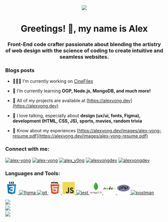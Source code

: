 
<div id="header" align="center">
  <img src="https://i.pinimg.com/originals/cd/59/d6/cd59d626dc86397fe45080e6e9c7027d.gif" width="400"/>
  
  
</div>

<h1 align="center">Greetings! 👋, my name is Alex</h1>
<h3 align="center">Front-End code crafter passionate about blending the artistry of web design with the science of coding to create intuitive and seamless websites.</h3>


### Blogs posts
<!-- BLOG-POST-LIST:START -->
<!-- BLOG-POST-LIST:END -->

- 🧑🏻‍💻 I’m currently working on [CineFiles](https://alexvong.dev/modules/cinefiles/)

- 🌱 I’m currently learning **OOP, Node.js, MongoDB, and much more!**

- 📧 All of my projects are available at [https://alexvong.dev](https://alexvong.dev)

- 💬 I love talking, especially about **design (ux/ui, fonts, Figma), development (HTML, CSS, JS), sports, movies, random trivia**

- 📄 Know about my experiences [https://alexvong.dev/images/alex-vong-resume.pdf](https://alexvong.dev/images/alex-vong-resume.pdf)


<h3 align="left">Connect with me:</h3>
<p align="left">
<a href="https://dev.to/alex-vong" target="blank"><img align="center" src="https://raw.githubusercontent.com/rahuldkjain/github-profile-readme-generator/master/src/images/icons/Social/devto.svg" alt="alex-vong" height="30" width="40" /></a>
<a href="https://linkedin.com/in/alex-vong" target="blank"><img align="center" src="https://raw.githubusercontent.com/rahuldkjain/github-profile-readme-generator/master/src/images/icons/Social/linked-in-alt.svg" alt="alex-vong" height="30" width="40" /></a>
<a href="https://instagram.com/alex_v0ng" target="blank"><img align="center" src="https://raw.githubusercontent.com/rahuldkjain/github-profile-readme-generator/master/src/images/icons/Social/instagram.svg" alt="alex_v0ng" height="30" width="40" /></a>
<a href="https://hashnode.com/alexvongdev" target="blank"><img align="center" src="https://raw.githubusercontent.com/rahuldkjain/github-profile-readme-generator/master/src/images/icons/Social/hashnode.svg" alt="alexvongdev" height="30" width="40" /></a>
<a href="https://medium.com/alexvongdev" target="blank"><img align="center" src="https://raw.githubusercontent.com/rahuldkjain/github-profile-readme-generator/master/src/images/icons/Social/medium.svg" alt="alexvongdev" height="30" width="40" /></a>
</p>


<h3 align="left">Languages and Tools:</h3>
<p align="left"> <a href="https://www.w3schools.com/css/" target="_blank" rel="noreferrer"> <img src="https://raw.githubusercontent.com/devicons/devicon/master/icons/css3/css3-original-wordmark.svg" alt="css3" width="40" height="40"/> </a> <a href="https://www.figma.com/" target="_blank" rel="noreferrer"> <img src="https://www.vectorlogo.zone/logos/figma/figma-icon.svg" alt="figma" width="40" height="40"/> </a> <a href="https://git-scm.com/" target="_blank" rel="noreferrer"> <img src="https://www.vectorlogo.zone/logos/git-scm/git-scm-icon.svg" alt="git" width="40" height="40"/> </a> <a href="https://www.w3.org/html/" target="_blank" rel="noreferrer"> <img src="https://raw.githubusercontent.com/devicons/devicon/master/icons/html5/html5-original-wordmark.svg" alt="html5" width="40" height="40"/> </a> <a href="https://developer.mozilla.org/en-US/docs/Web/JavaScript" target="_blank" rel="noreferrer"> <img src="https://raw.githubusercontent.com/devicons/devicon/master/icons/javascript/javascript-original.svg" alt="javascript" width="40" height="40"/> </a> <a href="https://jestjs.io" target="_blank" rel="noreferrer"> <img src="https://www.vectorlogo.zone/logos/jestjsio/jestjsio-icon.svg" alt="jest" width="40" height="40"/> </a> <a href="https://www.mongodb.com/" target="_blank" rel="noreferrer"> <img src="https://raw.githubusercontent.com/devicons/devicon/master/icons/mongodb/mongodb-original-wordmark.svg" alt="mongodb" width="40" height="40"/> </a> <a href="https://nodejs.org" target="_blank" rel="noreferrer"> <img src="https://raw.githubusercontent.com/devicons/devicon/master/icons/nodejs/nodejs-original-wordmark.svg" alt="nodejs" width="40" height="40"/> </a> <a href="https://www.php.net" target="_blank" rel="noreferrer"> <img src="https://raw.githubusercontent.com/devicons/devicon/master/icons/php/php-original.svg" alt="php" width="40" height="40"/> </a> <a href="https://postman.com" target="_blank" rel="noreferrer"> <img src="https://www.vectorlogo.zone/logos/getpostman/getpostman-icon.svg" alt="postman" width="40" height="40"/> </a> </p>

![](https://github-readme-stats.vercel.app/api?username=alex-vong&theme=onedark&hide_border=false&include_all_commits=false&count_private=false)<br/>
![](https://github-readme-streak-stats.herokuapp.com/?user=alex-vong&theme=onedark&hide_border=false)<br/>
![](https://github-readme-stats.vercel.app/api/top-langs/?username=alex-vong&theme=onedark&hide_border=false&include_all_commits=false&count_private=false&layout=compact)
